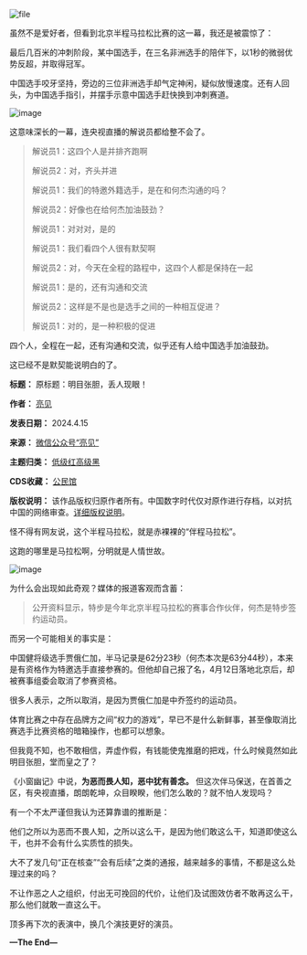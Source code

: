 ![file](https://chinadigitaltimes.net/chinese/files/2024/04/image-1713180550630.png)


虽然不是爱好者，但看到北京半程马拉松比赛的这一幕，我还是被震惊了：


最后几百米的冲刺阶段，某中国选手，在三名非洲选手的陪伴下，以1秒的微弱优势反超，并取得冠军。


中国选手咬牙坚持，旁边的三位非洲选手却气定神闲，疑似放慢速度。还有人回头，为中国选手指引，并摆手示意中国选手赶快换到冲刺赛道。


![image](https://chinadigitaltimes.net/chinese/files/2024/04/post-706873-661d10764fb98.gif)


这意味深长的一幕，连央视直播的解说员都给整不会了。



> 解说员1：这四个人是并排齐跑啊
> 
> 
> 解说员2：对，齐头并进
> 
> 
> 解说员1：我们的特邀外籍选手，是在和何杰沟通的吗？
> 
> 
> 解说员2：好像也在给何杰加油鼓劲？
> 
> 
> 解说员1：对对对，是的
> 
> 
> 解说员1：我们看四个人很有默契啊 
> 
> 
> 解说员2：对，今天在全程的路程中，这四个人都是保持在一起 
> 
> 
> 解说员1：是的，还有沟通和交流
> 
> 
> 解说员2：这样是不是也是选手之间的一种相互促进？
> 
> 
> 解说员1：对的，是一种积极的促进


四个人，全程在一起，还有沟通和交流，似乎还有人给中国选手加油鼓劲。


这已经不是默契能说明白的了。




**标题：** 原标题：明目张胆，丢人现眼！  

**作者：** [亮见](https://chinadigitaltimes.net/space/亮见)  

**发表日期：** 2024.4.15  

**来源：** [微信公众号“亮见”](https://web.archive.org/web/https://mp.weixin.qq.com/s/UZKagF8KIYULTl5fX1OoJw)  

**主题归类：** [低级红高级黑](https://chinadigitaltimes.net/space/低级红高级黑)  

**CDS收藏：** [公民馆](https://chinadigitaltimes.net/space/%E5%85%AC%E6%B0%91%E9%A6%86)  

**版权说明：** 该作品版权归原作者所有。中国数字时代仅对原作进行存档，以对抗中国的网络审查。[详细版权说明](https://chinadigitaltimes.net/chinese/copyright)。


怪不得有网友说，这个半程马拉松，就是赤裸裸的“伴程马拉松”。


这跑的哪里是马拉松啊，分明就是人情世故。


![image](https://chinadigitaltimes.net/chinese/files/2024/04/post-706873-661d107656cdb.)


为什么会出现如此奇观？媒体的报道客观而含蓄：



> 公开资料显示，特步是今年北京半程马拉松的赛事合作伙伴，何杰是特步签约运动员。


而另一个可能相关的事实是：


中国健将级选手贾俄仁加，半马记录是62分23秒（何杰本次是63分44秒），本来是有资格作为特邀选手直接参赛的。但他却自己报了名，4月12日落地北京后，却被赛事组委会取消了参赛资格。


很多人表示，之所以取消，是因为贾俄仁加是中乔签约的运动员。


体育比赛之中存在品牌方之间“权力的游戏”，早已不是什么新鲜事，甚至像取消比赛选手比赛资格的暗箱操作，也都可以想象。


但我竟不知，也不敢相信，弄虚作假，有钱能使鬼推磨的把戏，什么时候竟然如此明目张胆，堂而皇之了？


《小窗幽记》中说，**为恶而畏人知，恶中犹有善念。** 但这次伴马保送，在首善之区，有央视直播，朗朗乾坤，众目睽睽，他们怎么敢的？就不怕人发现吗？


有一个不太严谨但我认为还算靠谱的推断是：


他们之所以为恶而不畏人知，之所以这么干，是因为他们敢这么干，知道即使这么干，也并不会有什么实质性的损失。


大不了发几句“正在核查”“会有后续”之类的通报，越来越多的事情，不都是这么处理过来的吗？


不让作恶之人之组织，付出无可挽回的代价，让他们及试图效仿者不敢再这么干，那么他们就敢一直这么干。


顶多再下次的表演中，换几个演技更好的演员。



**—The End—** 

